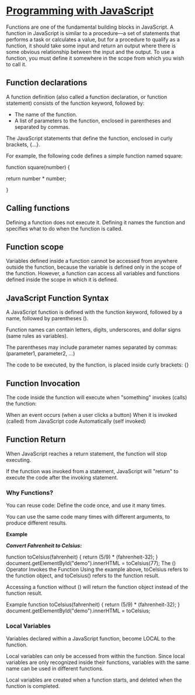 # [Programming with JavaScript](https://developer.mozilla.org/en-US/docs/Web/JavaScript/Guide/Functions)
Functions are one of the fundamental building blocks in JavaScript. A function in JavaScript is similar to a procedure—a set of statements that performs a task or calculates a value, but for a procedure to qualify as a function, it should take some input and return an output where there is some obvious relationship between the input and the output. To use a function, you must define it somewhere in the scope from which you wish to call it.

## Function declarations
A function definition (also called a function declaration, or function statement) consists of the function keyword, followed by:

* The name of the function.
* A list of parameters to the function, enclosed in      parentheses and separated by commas.

 The JavaScript statements that define the function, enclosed in curly brackets, {...}.
 
For example, the following code defines a simple function named square:

function square(number) {

  return number * number;

}

## Calling functions

Defining a function does not execute it. Defining it names the function and specifies what to do when the function is called.

## Function scope
Variables defined inside a function cannot be accessed from anywhere outside the function, because the variable is defined only in the scope of the function. However, a function can access all variables and functions defined inside the scope in which it is defined.

## JavaScript Function Syntax
A JavaScript function is defined with the function keyword, followed by a name, followed by parentheses ().

Function names can contain letters, digits, underscores, and dollar signs (same rules as variables).

The parentheses may include parameter names separated by commas:
(parameter1, parameter2, ...)

The code to be executed, by the function, is placed inside curly brackets: {}

## Function Invocation
The code inside the function will execute when "something" invokes (calls) the function:

When an event occurs (when a user clicks a button)
When it is invoked (called) from JavaScript code
Automatically (self invoked)

## Function Return
When JavaScript reaches a return statement, the function will stop executing.

If the function was invoked from a statement, JavaScript will "return" to execute the code after the invoking statement.

### Why Functions?
You can reuse code: Define the code once, and use it many times.

You can use the same code many times with different arguments, to produce different results.

**Example**

***Convert Fahrenheit to Celsius:***

function toCelsius(fahrenheit) {
  return (5/9) * (fahrenheit-32);
}
document.getElementById("demo").innerHTML = toCelsius(77);
The () Operator Invokes the Function
Using the example above, toCelsius refers to the function object, and toCelsius() refers to the function result.

Accessing a function without () will return the function object instead of the function result.

Example
function toCelsius(fahrenheit) {
  return (5/9) * (fahrenheit-32);
}
document.getElementById("demo").innerHTML = toCelsius;

### Local Variables
Variables declared within a JavaScript function, become LOCAL to the function.

Local variables can only be accessed from within the function.
Since local variables are only recognized inside their functions, variables with the same name can be used in different functions.

Local variables are created when a function starts, and deleted when the function is completed.

